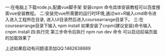 一:在电脑上下载node.js,配置vue脚手架 安装cnpm 命令具体安装教程可以百度搜索vue安装教程。
二:安装完vue所需要的运行时环境,通过wir+R输入cmd命令进入进入工程所在目录,
进入UI目录然后进入coursearrange目录下。
三:在coursearrange目录下输入 npm install 如果安装了cnpm(建议安装)命令输入 cnpm install
四:执行完 第三步命令后执行 npm run dev 命令 可以启动前端页面的加载效果了

上述如果启动有问题请添加QQ:1462638689
